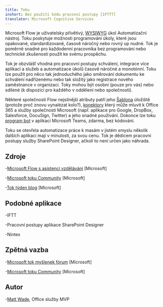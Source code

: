 ```yaml
---
title: Toku
inshort: Bez použití kódu pracovní postupy [IFTTT]
translator: Microsoft Cognitive Services
---
```



Microsoft Flow je uživatelsky přívětivý, [WYSIWYG](https://en.wikipedia.org/wiki/WYSIWYG) úkol Automatizační nástroj. Toku poskytuje možnosti programování úkoly, které jsou opakované, standardizované, časově náročný nebo rovný up nudné. Tok je poměrně snadné pro každodenní pracovníka bez programování nebo technické zkušenosti použít ke svému prospěchu.

Tok je obzvlášť vhodná pro pracovní postupy schválení, integrace více aplikací a služeb a automatizace úkolů časově náročné a monotónní. Toku lze použít pro něco tak jednoduchého jako směrování dokumentu ke schválení nadřízenému nebo tak složitý jako registrace nového zaměstnance v organizaci. Toky mohou být osobní (pouze pro vás) nebo sdílené (k dispozici pro každého v oddělení nebo společnosti).

Některé společnosti Flow nejsilnější atributy patří jeho [Šablona](https://flow.microsoft.com/en-us/templates/) úložiště (protože proč znovu vynalézat kolo?), [konektory](https://flow.microsoft.com/en-us/connectors/) který může mluvit k Office 365 a služby společnosti Microsoft (např. aplikace pro Google, DropBox, Salesforce, DocuSign, Twitter) a jeho snadné používání. Dokonce lze toku [program bot](https://blog.getbizzy.io/introducing-bizzy-templates-b191b38d2370) v aplikaci Microsoft Teams, zdarma, bez kódování.

Toku se otevřela automatizace práce k masám v jistém smyslu několik dalších aplikací mají v minulosti, za svou cenu. Tok je dědicem [](https://docs.microsoft.com/en-us/flow/frequently-asked-questions) pracovní postupy služby SharePoint Designer, ačkoli to není určen jako náhrada.

Zdroje
---------

-[Microsoft Flow s asistencí vzdělávání](https://docs.microsoft.com/en-us/flow/guided-learning/)
    \[Microsoft\]

-[Microsoft toku Community](https://powerusers.microsoft.com/t5/Microsoft-Flow-Community/ct-p/FlowCommunity)
    \[Microsoft\]

-[Tok týden blog](https://flow.microsoft.com/en-us/blog/category/flow-of-the-week/)
    \[Microsoft\]

Podobné aplikace
--------------------

-IFTT

-Pracovní postupy aplikace SharePoint Designer

-Nintex

Zpětná vazba
--------------------

-[Microsoft tok myšlenek fórum](https://powerusers.microsoft.com/t5/Flow-Ideas/idb-p/FlowIdeas)
    \[Microsoft\]

-[Microsoft toku Community](https://powerusers.microsoft.com/t5/Microsoft-Flow-Community/ct-p/FlowCommunity)
    \[Microsoft\]

Autor
---------

-[Matt Wade](https://www.linkedin.com/in/thatmattwade/), Office služby MVP


